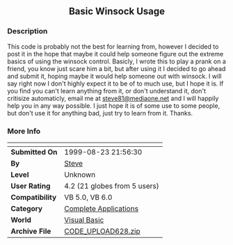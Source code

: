 ﻿<div align="center">

## Basic Winsock Usage


</div>

### Description

This code is probably not the best for learning from, however I decided to post it in the hope that maybe it could help someone figure out the extreme basics of using the winsock control. Basicly, I wrote this to play a prank on a friend, you know just scare him a bit, but after using it I decided to go ahead and submit it, hoping maybe it would help someone out with winsock. I will say right now I don't highly expect it to be of to much use, but I hope it is. If you find you can't learn anything from it, or don't understand it, don't critisize automaticly, email me at steve81@mediaone.net and I will happily help you in any way possible. I just hope it is of some use to some people, but don't use it for anything bad, just try to learn from it. Thanks.
 
### More Info
 


<span>             |<span>
---                |---
**Submitted On**   |1999-08-23 21:56:30
**By**             |[Steve](https://github.com/Planet-Source-Code/PSCIndex/blob/master/ByAuthor/steve.md)
**Level**          |Unknown
**User Rating**    |4.2 (21 globes from 5 users)
**Compatibility**  |VB 5\.0, VB 6\.0
**Category**       |[Complete Applications](https://github.com/Planet-Source-Code/PSCIndex/blob/master/ByCategory/complete-applications__1-27.md)
**World**          |[Visual Basic](https://github.com/Planet-Source-Code/PSCIndex/blob/master/ByWorld/visual-basic.md)
**Archive File**   |[CODE\_UPLOAD628\.zip](https://github.com/Planet-Source-Code/steve-basic-winsock-usage__1-3231/archive/master.zip)








